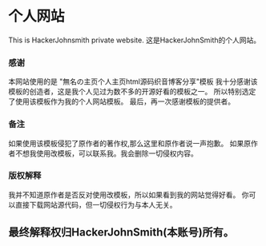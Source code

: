 # 个人网站
This is HackerJohnsmith private website.
这是HackerJohnSmith的个人网站。

### 感谢
本网站使用的是 "無名の主页个人主页html源码织音博客分享"模板
我十分感谢该模板的创造者，这是我个人见过为数不多的开源好看的模板之一。
所以特别选定了使用该模板作为我的个人网站模板。
最后，再一次感谢模板的提供者。

### 备注
如果使用该模板侵犯了原作者的著作权,那么这里和原作者说一声抱歉。
如果原作者不想我使用改模板，可以联系我。我会删除一切侵权内容。

### 版权解释
我并不知道原作者是否反对使用改模板，所以如果看到我的网站觉得好看。
你可以直接下载网站源代码，但一切侵权行为与本人无关。

## 最终解释权归HackerJohnSmith(本账号)所有。
